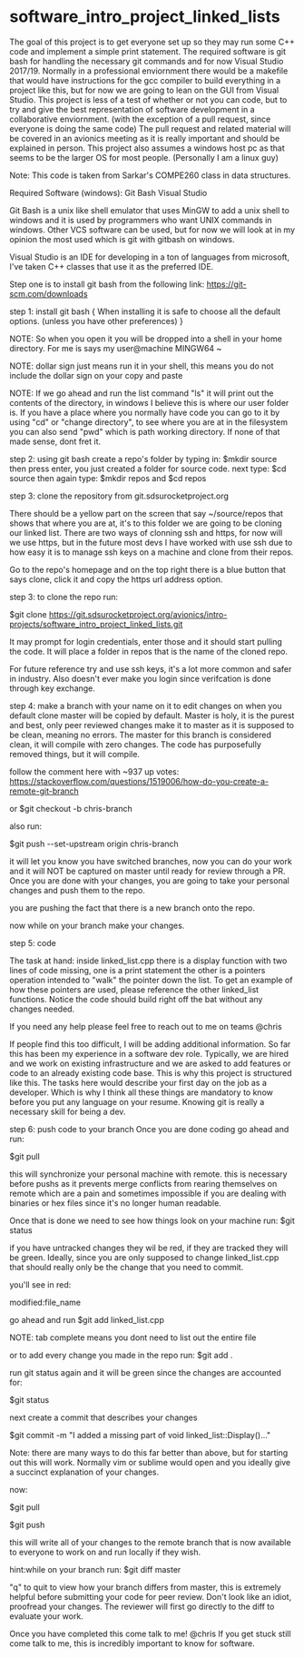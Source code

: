 # software_intro_project_linked_lists

The goal of this project is to get everyone set up so they may run some C++ code and implement a simple print statement. The required software is git bash for handling the necessary git commands and for now Visual Studio 2017/19. Normally in a professional enviornment there would be a makefile that would have instructions for the gcc compiler to build everything in a project like this, but for now we are going to lean on the GUI from Visual Studio. This project is less of a test of whether or not you can code, but to try and give the best representation of software development in a collaborative enviornment. (with the exception of a pull request, since everyone is doing the same code) The pull request and related material will be covered in an avionics meeting as it is really important and should be explained in person. This project also assumes a windows host pc as that seems to be the larger OS for most people. (Personally I am a linux guy)

Note: This code is taken from Sarkar's COMPE260 class in data structures.

Required Software (windows):
Git Bash
Visual Studio 

Git Bash is a unix like shell emulator that uses MinGW to add a unix shell to windows and it is used by programmers who want UNIX commands in windows. Other VCS software can be used, but for now we will look at in my opinion the most used which is git with gitbash on windows.

Visual Studio is an IDE for developing in a ton of languages from microsoft, I've taken C++ classes that use it as the preferred IDE.

Step one is to install git bash from the following link: 
https://git-scm.com/downloads

step 1: install git bash {
When installing it is safe to choose all the default options. (unless you have other preferences)
}

NOTE:
So when you open it you will be dropped into a shell in your home directory. For me is says my user@machine MINGW64 ~

NOTE:
dollar sign just means run it in your shell, this means you do not include the dollar sign on your copy and paste 

NOTE:
If we go ahead and run the list command "ls" it will print out the contents of the directory, in windows I believe this is where our user folder is. If you have a place where you normally have code you can go to it by using "cd" or "change directory", to see where you are at in the filesystem you can also send "pwd" which is path working directory. If none of that made sense, dont fret it. 

step 2: using git bash create a repo's folder by typing in:
$mkdir source
then press enter, you just created a folder for source code. next type:
$cd source 
then again type: 
$mkdir repos
and 
$cd repos


step 3: clone the repository from git.sdsurocketproject.org

There should be a yellow part on the screen that say ~/source/repos that shows that where you are at, it's to this folder we are going to be cloning our linked list. There are two ways of clonning ssh and https, for now will we use https, but in the future most devs I have worked with use ssh due to how easy it is to manage ssh keys on a machine and clone from their repos. 

Go to the repo's homepage and on the top right there is a blue button that says clone, click it and copy the https url address option.

step 3: to clone the repo run:

$git clone https://git.sdsurocketproject.org/avionics/intro-projects/software_intro_project_linked_lists.git

It may prompt for login credentials, enter those and it should start pulling the code. It will place a folder in repos that is the name of the cloned repo.

For future reference try and use ssh keys, it's a lot more common and safer in industry. Also doesn't ever make you login since verifcation is done through key exchange.

step 4: make a branch with your name on it to edit changes on
when you default clone master will be copied by default. Master is holy, it is the purest and best, only peer reviewed changes make it to master as it is supposed to be clean, meaning no errors. The master for this branch is considered clean, it will compile with zero changes. The code has purposefully removed things, but it will compile.

follow the comment here with ~937 up votes:
https://stackoverflow.com/questions/1519006/how-do-you-create-a-remote-git-branch

or 
$git checkout -b chris-branch

also run:

$git push --set-upstream origin chris-branch

it will let you know you have switched branches, now you can do your work and it will NOT be captured on master until ready for review through a PR.  Once you are done with your changes, you are going to take your personal changes and push them to the repo. 

you are pushing the fact that there is a new branch onto the repo.

now while on your branch make your changes.

step 5: code

The task at hand: inside linked_list.cpp there is a display function with two lines of code missing, one is a print statement the other is a pointers operation intended to "walk" the pointer down the list. To get an example of how these pointers are used, please reference the other linked_list functions. Notice the code should build right off the bat without any changes needed.

If you need any help please feel free to reach out to me on teams @chris

If people find this too difficult, I will be adding additional information. So far this has been my experience in a software dev role. Typically, we are hired and we work on existing infrastructure and we are asked to add features or code to an already existing code base. This is why this project is structured like this. The tasks here would describe your first day on the job as a developer. Which is why I think all these things are mandatory to know before you put any language on your resume. Knowing git is really a necessary skill for being a dev.

step 6: push code to your branch
Once you are done coding go ahead and run:

$git pull 

this will synchronize your personal machine with remote. this is necessary before pushs as it prevents merge conflicts from rearing themselves on remote which are a pain and sometimes impossible if you are dealing with binaries or hex files since it's no longer human readable.

Once that is done we need to see how things look on your machine run:
$git status


if you have untracked changes they wil be red, if they are tracked they will be green. Ideally, since you are only supposed to change linked_list.cpp that should really only be the change that you need to commit. 

you'll see in red:

modified:file_name

go ahead and run 
$git add linked_list.cpp 

NOTE: tab complete means you dont need to list out the entire file

or to add every change you made in the repo run:
$git add .

run git status again and it will be green since the changes are accounted for:

$git status

next create a commit that describes your changes 

$git commit -m "I added a missing part of void linked_list::Display()..." 

Note: there are many ways to do this far better than above, but for starting out this will work. Normally vim or sublime would open and you ideally give a succinct explanation of your changes.

now: 

$git pull

$git push

this will write all of your changes to the remote branch that is now available to everyone to work on and run locally if they wish.

hint:while on your branch run:
$git diff master 

"q" to quit
to view how your branch differs from master, this is extremely helpful before submitting your code for peer review. Don't look like an idiot, proofread your changes. The reviewer will first go directly to the diff to evaluate your work.


Once you have completed this come talk to me! @chris
If you get stuck still come talk to me, this is incredibly important to know for software.







